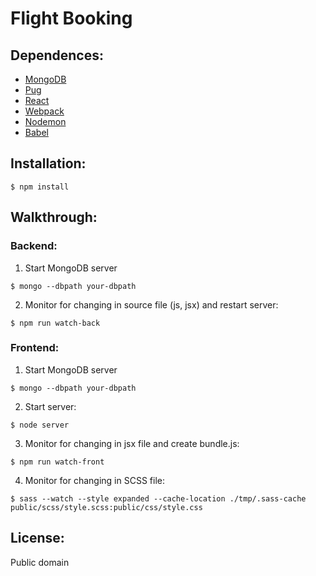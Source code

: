 # Flight Booking
## Dependences:
* [MongoDB](https://www.mongodb.com/)
* [Pug](https://github.com/pugjs/pug)
* [React](https://facebook.github.io/react/)
* [Webpack](https://webpack.github.io/)
* [Nodemon](https://github.com/remy/nodemon)
* [Babel](https://babeljs.io/)

## Installation:
```
$ npm install
```

## Walkthrough:
### Backend:
1. Start MongoDB server
  ```
  $ mongo --dbpath your-dbpath
  ```
2. Monitor for changing in source file (js, jsx) and restart server:
  ```
  $ npm run watch-back
  ```
  
### Frontend:
1. Start MongoDB server
  ```
  $ mongo --dbpath your-dbpath
  ```
2. Start server:
  ```
  $ node server
  ```
3. Monitor for changing in jsx file and create bundle.js:
  ```
  $ npm run watch-front
  ```
4. Monitor for changing in SCSS file:
  ```
  $ sass --watch --style expanded --cache-location ./tmp/.sass-cache public/scss/style.scss:public/css/style.css
  ```
  
## License:
Public domain

